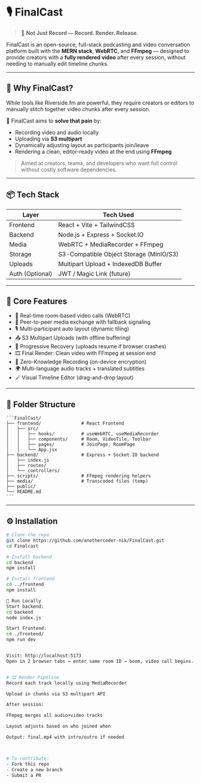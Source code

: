 # 🎙️ FinalCast

> 🎥 **Not Just Record — Record. Render. Release.**

FinalCast is an open-source, full-stack podcasting and video conversation platform built with the **MERN stack**, **WebRTC**, and **FFmpeg** — designed to provide creators with a **fully rendered video** after every session, without needing to manually edit timeline chunks.

---

## 🚀 Why FinalCast?

While tools like Riverside.fm are powerful, they require creators or editors to manually stitch together video chunks after every session.

🧠 FinalCast aims to **solve that pain** by:
- Recording video and audio locally
- Uploading via **S3 multipart**
- Dynamically adjusting layout as participants join/leave
- Rendering a clean, editor-ready video at the end using **FFmpeg**

> Aimed at creators, teams, and developers who want full control without costly software dependencies.

---

## 📦 Tech Stack

| Layer        | Tech Used                         |
|-------------|------------------------------------|
| Frontend    | React + Vite + TailwindCSS         |
| Backend     | Node.js + Express + Socket.IO      |
| Media       | WebRTC + MediaRecorder + FFmpeg    |
| Storage     | S3-Compatible Object Storage (MinIO/S3) |
| Uploads     | Multipart Upload + IndexedDB Buffer |
| Auth (Optional) | JWT / Magic Link (future)     |

---

## 🎯 Core Features

- 🔴 Real-time room-based video calls (WebRTC)
- 📡 Peer-to-peer media exchange with fallback signaling
- 🎙️ Multi-participant auto layout (dynamic tiling)
- 📤 S3 Multipart Uploads (with offline buffering)
- 🧠 Progressive Recovery (uploads resume if browser crashes)
- 🎞️ Final Render: Clean video with FFmpeg at session end
- 🔐 Zero-Knowledge Recording (on-device encryption)
- 🌍 Multi-language audio tracks + translated subtitles
- 🪄 Visual Timeline Editor (drag-and-drop layout)

---

## 📁 Folder Structure

<pre><code>```FinalCast/
├── frontend/               # React Frontend
│   ├── src/
│   │   ├── hooks/          # useWebRTC, useMediaRecorder
│   │   ├── components/     # Room, VideoTile, Toolbar
│   │   ├── pages/          # JoinPage, RoomPage
│   │   └── App.jsx
├── backend/                # Express + Socket.IO backend
│   ├── index.js
│   ├── routes/
│   └── controllers/
├── scripts/                # FFmpeg rendering helpers
├── media/                  # Transcoded files (temp)
├── public/
└── README.md
``` </code></pre>


---

## ⚙️ Installation

```bash
# Clone the repo
git clone https://github.com/anothercoder-nik/FinalCast.git
cd Finalcast

# Install backend
cd backend
npm install

# Install frontend
cd ../frontend
npm install

🧪 Run Locally
Start backend:
cd backend
node index.js

Start Frontend:
cd ./frontend/
npm run dev


Visit: http://localhost:5173
Open in 2 browser tabs → enter same room ID → boom, video call begins.


# 🎞️ Render Pipeline
Record each track locally using MediaRecorder

Upload in chunks via S3 multipart API

After session:

FFmpeg merges all audio+video tracks

Layout adjusts based on who joined when

Output: final.mp4 with intro/outro if needed



# To contribute:
- Fork this repo
- Create a new branch
- Submit a PR


